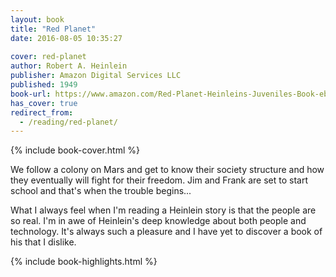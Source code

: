 ```yaml
---
layout: book
title: "Red Planet"
date: 2016-08-05 10:35:27
 
cover: red-planet
author: Robert A. Heinlein
publisher: Amazon Digital Services LLC
published: 1949
book-url: https://www.amazon.com/Red-Planet-Heinleins-Juveniles-Book-ebook/dp/B0024NP5BK
has_cover: true
redirect_from:
  - /reading/red-planet/
---
```

{% include book-cover.html %}

We follow a colony on Mars and get to know their society structure and how they eventually will fight for their freedom. Jim and Frank are set to start school and that's when the trouble begins...

What I always feel when I'm reading a Heinlein story is that the people are so real. I'm in awe of Heinlein's deep knowledge about both people and technology. It's always such a pleasure and I have yet to discover a book of his that I dislike.

{% include book-highlights.html %}
